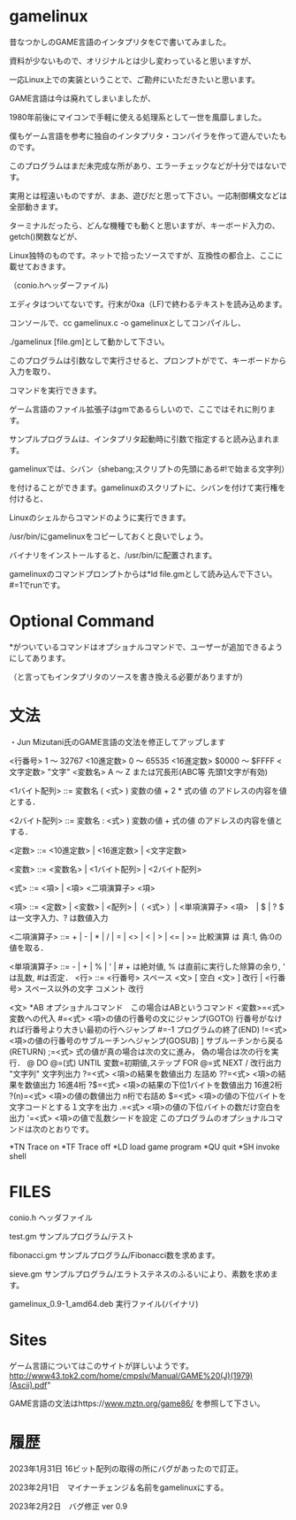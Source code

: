 # gamelinux


昔なつかしのGAME言語のインタプリタをCで書いてみました。

資料が少ないもので、オリジナルとは少し変わっていると思いますが、

一応Linux上での実装ということで、ご勘弁にいただきたいと思います。

GAME言語は今は廃れてしまいましたが、

1980年前後にマイコンで手軽に使える処理系として一世を風靡しました。

僕もゲーム言語を参考に独自のインタプリタ・コンパイラを作って遊んでいたものです。

このプログラムはまだ未完成な所があり、エラーチェックなどが十分ではないです。

実用とは程遠いものですが、まあ、遊びだと思って下さい。一応制御構文などは全部動きます。



ターミナルだったら、どんな機種でも動くと思いますが、キーボード入力の、getch()関数などが、

Linux独特のものです。ネットで拾ったソースですが、互換性の都合上、ここに載せておきます。

（conio.hヘッダーファイル)



エディタはついてないです。行末が0xa（LF)で終わるテキストを読み込めます。

コンソールで、cc gamelinux.c -o gamelinuxとしてコンパイルし、

./gamelinux [file.gm]として動かして下さい。

このプログラムは引数なしで実行させると、プロンプトがでて、キーボードから入力を取り、

コマンドを実行できます。

ゲーム言語のファイル拡張子はgmであるらしいので、ここではそれに則ります。

サンプルプログラムは、インタプリタ起動時に引数で指定すると読み込まれます。

gamelinuxでは、シバン（shebang;スクリプトの先頭にある#!で始まる文字列）

を付けることができます。gamelinuxのスクリプトに、シバンを付けて実行権を付けると、

Linuxのシェルからコマンドのように実行できます。

/usr/bin/にgamelinuxをコピーしておくと良いでしょう。

バイナリをインストールすると、/usr/bin/に配置されます。

gamelinuxのコマンドプロンプトからは*ld file.gmとして読み込んで下さい。#=1でrunです。

# Optional Command

*がついているコマンドはオプショナルコマンドで、ユーザーが追加できるようにしてあります。

（と言ってもインタプリタのソースを書き換える必要がありますが)



# 文法

・Jun Mizutani氏のGAME言語の文法を修正してアップします

<行番号>   1 〜 32767
<10進定数> 0 〜 65535
<16進定数> $0000 〜 $FFFF
<文字定数> "文字"
<変数名>   A 〜 Z または冗長形(ABC等 先頭1文字が有効)

<1バイト配列> ::= 変数名 ( <式> )
                  変数の値 + 2 * 式の値 のアドレスの内容を値とする．

<2バイト配列> ::= 変数名 : <式> )
                  変数の値 + 式の値 のアドレスの内容を値とする．

<定数> ::= <10進定数> | <16進定数> | <文字定数>

<変数> ::= <変数名> | <1バイト配列> | <2バイト配列>

<式> ::= <項> | <項> <二項演算子> <項>

<項> ::= <定数> | <変数> | <配列> |（ <式> ）| <単項演算子> <項>　|  $  | ?
              $ は一文字入力、? は数値入力

<二項演算子> ::= + | - | * | / | = | <> | < | > | <= | >=
                比較演算 は 真:1, 偽:0の値を取る．

<単項演算子> ::= - | + | % | ' | #
                 + は絶対値, % は直前に実行した除算の余り,
                 ' は乱数, #は否定．
<行> ::= <行番号> スペース <文> [ 空白 <文> ] 改行
         | <行番号> スペース以外の文字 コメント 改行

<文>
    *AB              オプショナルコマンド　この場合はABというコマンド
    <変数>=<式>     変数への代入
    #=<式>            <項>の値の行番号の文にジャンプ(GOTO)
                      行番号がなければ行番号より大きい最初の行へジャンプ
    #=-1              プログラムの終了(END)
    !=<式>            <項>の値の行番号のサブルーチンへジャンプ(GOSUB)
    ]                 サブルーチンから戻る(RETURN)
    ;=<式>            式の値が真の場合は次の文に進み，
                      偽の場合は次の行を実行．
    @                 DO
    @=(式)            UNTIL
    変数=初期値,ステップ FOR
    @=式              NEXT
    /                 改行出力
    "文字列"          文字列出力
    ?=<式>            <項>の結果を数値出力 左詰め
    ??=<式>           <項>の結果を数値出力 16進4桁
    ?$=<式>           <項>の結果の下位1バイトを数値出力 16進2桁
    ?(n)=<式>         <項>の値の数値出力 n桁で右詰め
    $=<式>            <項>の値の下位バイトを文字コードとする１文字を出力
    .=<式>            <項>の値の下位バイトの数だけ空白を出力
    '=<式>            <項>の値で乱数シードを設定
このプログラムのオプショナルコマンドは次のとおりです。

*TN Trace on
*TF Trace off
*LD load game program
*QU quit
*SH invoke shell

   
# FILES

conio.h                 ヘッダファイル

test.gm                 サンプルプログラム/テスト

fibonacci.gm            サンプルプログラム/Fibonacci数を求めます。

sieve.gm                サンプルプログラム/エラトステネスのふるいにより、素数を求めます。

gamelinux_0.9-1_amd64.deb  実行ファイル(バイナリ)

# Sites

ゲーム言語についてはこのサイトが詳しいようです。http://www43.tok2.com/home/cmpslv/Manual/GAME%20(J)(1979)(Ascii).pdf"

GAME言語の文法はhttps://www.mztn.org/game86/ を参照して下さい。

# 履歴

2023年1月31日 16ビット配列の取得の所にバグがあったので訂正。

2023年2月1日　マイナーチェンジ＆名前をgamelinuxにする。

2023年2月2日　バグ修正 ver 0.9

